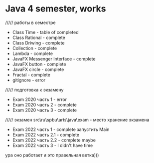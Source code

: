 # Java 4 semester, works
///// работы в семестре
- Class Time - table of completed 
- Class Rational - complete
- Class Driwing - complete
- Collection - complete
- Lambda - complete
- JavaFX Messenger Interface - complete
- JavaFX button - complete
- JavaFX circle - complete
- Fractal - complete
- gitignore - error

///// подготовка к экзамену
- Exam 2020 часть 1 - error
- Exam 2020 часть 2 - complete
- Exam 2020 часть 3 - complete

///// экзамен 
src\ru\spbu\arts\java\exam - место хранение экзамена
- Exam 2022 часть 1 - complete запустить Main 
- Exam 2022 часть 2.1 - complete 
- Exam 2022 часть 2.2 - complete maybe
- Exam 2022 часть 3 - I didn't have time

ура оно работает и это правельная ветка)))
